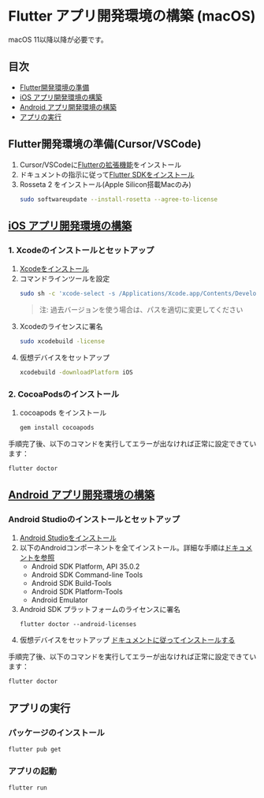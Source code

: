 # Flutter アプリ開発環境の構築 (macOS)

macOS 11以降以降が必要です。


## 目次
- [Flutter開発環境の準備](#flutter開発環境の準備)
- [iOS アプリ開発環境の構築](#ios-アプリ開発環境の構築)
- [Android アプリ開発環境の構築](#android-アプリ開発環境の構築)
- [アプリの実行](#アプリの実行)

## Flutter開発環境の準備(Cursor/VSCode)
1. Cursor/VSCodeに[Flutterの拡張機能](https://marketplace.visualstudio.com/items?itemName=Dart-Code.flutter)をインストール
2. ドキュメントの指示に従って[Flutter SDKをインストール](https://docs.flutter.dev/get-started/install/macos/mobile-android#install-the-flutter-sdk)
3. Rosseta 2 をインストール(Apple Silicon搭載Macのみ)
    ```zsh
    sudo softwareupdate --install-rosetta --agree-to-license
    ```

## [iOS アプリ開発環境の構築](https://docs.flutter.dev/get-started/install/macos/mobile-ios)

### 1. Xcodeのインストールとセットアップ
1. [Xcodeをインストール](https://developer.apple.com/xcode/)
2. コマンドラインツールを設定
   ```zsh
   sudo sh -c 'xcode-select -s /Applications/Xcode.app/Contents/Developer && xcodebuild -runFirstLaunch'
   ```
   > 注: 過去バージョンを使う場合は、パスを適切に変更してください
3. Xcodeのライセンスに署名
   ```zsh
   sudo xcodebuild -license
   ```
4. 仮想デバイスをセットアップ
   ```zsh
   xcodebuild -downloadPlatform iOS
   ```

### 2. CocoaPodsのインストール
1. cocoapods をインストール
   ```zsh
   gem install cocoapods
   ```

手順完了後、以下のコマンドを実行してエラーが出なければ正常に設定できています：
```zsh
flutter doctor
```

## [Android アプリ開発環境の構築](https://docs.flutter.dev/get-started/install/macos/mobile-android)

### Android Studioのインストールとセットアップ
1. [Android Studioをインストール](https://developer.android.com/studio?hl=ja)
2. 以下のAndroidコンポーネントを全てインストール。詳細な手順は[ドキュメントを参照](https://docs.flutter.dev/get-started/install/macos/mobile-android#configure-the-android-toolchain-in-android-studio)
    - Android SDK Platform, API 35.0.2
    - Android SDK Command-line Tools
    - Android SDK Build-Tools
    - Android SDK Platform-Tools
    - Android Emulator
3. Android SDK プラットフォームのライセンスに署名
    ```
    flutter doctor --android-licenses
    ```
4. 仮想デバイスをセットアップ
[ドキュメントに従ってインストールする](https://docs.flutter.dev/get-started/install/macos/mobile-android#configure-your-target-android-device)


手順完了後、以下のコマンドを実行してエラーが出なければ正常に設定できています：
```zsh
flutter doctor
```

## アプリの実行

### パッケージのインストール
```zsh
flutter pub get
```

### アプリの起動
```zsh
flutter run
```
